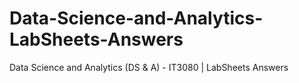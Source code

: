 # Data-Science-and-Analytics-LabSheets-Answers
Data Science and Analytics (DS &amp; A) - IT3080 | LabSheets Answers
